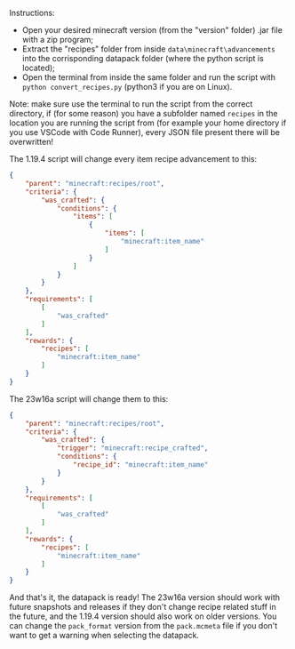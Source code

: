 Instructions:

- Open your desired minecraft version (from the "version" folder) .jar file with a zip program;
- Extract the "recipes" folder from inside ```data\minecraft\advancements``` into the corrisponding datapack folder (where the python script is located);
- Open the terminal from inside the same folder and run the script with ```python convert_recipes.py``` (python3 if you are on Linux).

Note: make sure use the terminal to run the script from the correct directory, if (for some reason) you have a subfolder named ```recipes``` in the location you are running the script from (for example your home directory if you use VSCode with Code Runner), every JSON file present there will be overwritten!

The 1.19.4 script will change every item recipe advancement to this:
```json
{
    "parent": "minecraft:recipes/root",
    "criteria": {
        "was_crafted": {
            "conditions": {
                "items": [
                    {
                        "items": [
                            "minecraft:item_name"
                        ]
                    }
                ]
            }
        }
    },
    "requirements": [
        [
            "was_crafted"
        ]
    ],
    "rewards": {
        "recipes": [
            "minecraft:item_name"
        ]
    }
}
```
The 23w16a script will change them to this:
```json
{
    "parent": "minecraft:recipes/root",
    "criteria": {
        "was_crafted": {
            "trigger": "minecraft:recipe_crafted",
            "conditions": {
                "recipe_id": "minecraft:item_name"
            }
        }
    },
    "requirements": [
        [
            "was_crafted"
        ]
    ],
    "rewards": {
        "recipes": [
            "minecraft:item_name"
        ]
    }
}
```

And that's it, the datapack is ready! The 23w16a version should work with future snapshots and releases if they don't change recipe related stuff in the future, and the 1.19.4 version should also work on older versions. You can change the ```pack_format``` version from the ```pack.mcmeta``` file if you don't want to get a warning when selecting the datapack.
